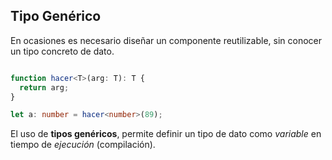 ## Tipo Genérico

En ocasiones es necesario diseñar un componente reutilizable, sin conocer un tipo concreto de dato.

```ts

function hacer<T>(arg: T): T {
  return arg;
}

let a: number = hacer<number>(89);

```
El uso de **tipos genéricos**, permite definir un tipo de dato como _variable_ en tiempo de _ejecución_ (compilación).